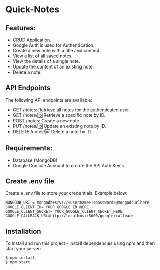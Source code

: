 # Quick-Notes

## Features:
- CRUD Application.
- Google Auth is used for Authentication.
- Create a new note with a title and content.
- View a list of all saved notes.
- View the details of a single note.
- Update the content of an existing note.
- Delete a note.

## API Endpoints

The following API endpoints are available:

- GET /notes: Retrieve all notes for the authenticated user.
- GET /notes/:id: Retrieve a specific note by ID.
- POST /notes: Create a new note.
- PUT /notes/:id: Update an existing note by ID.
- DELETE /notes/:id: Delete a note by ID.

## Requirements:
- Database (MongoDB)
- Google Console Account to create the API Auth Key's.

## Create .env file
Create a .env file to store your credentials. Example below:

```
MONGODB_URI = mongodb+srv://<username>:<password>@mongodburlhere
GOOGLE_CLIENT_ID= YOUR_GOOGLE_ID_HERE
GOOGLE_CLIENT_SECRET= YOUR_GOOGLE_CLIENT_SECRET_HERE
GOOGLE_CALLBACK_URL=http://localhost:5000/google/callback
```

## Installation
To install and run this project - install dependencies using npm and then start your server:

```
$ npm install
$ npm start
```
